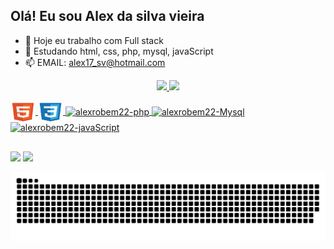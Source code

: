 ## Olá! Eu sou Alex da silva vieira

- 🔭 Hoje eu trabalho  com Full stack
- 🌱 Estudando html, css, php, mysql, javaScript
- 📫 EMAIL: alex17_sv@hotmail.com


<div align="center">
  <a href="https://github.com/alexrobem22">
  <img height="180em" src="https://github-readme-stats.vercel.app/api?username=alexrobem22&show_icons=true&theme=dracula&include_all_commits=true&count_private=true"/>
  <img height="180em" src="https://github-readme-stats.vercel.app/api/top-langs/?username=alexrobem22&layout=compact&langs_count=7&theme=dracula"/>
</div>
  
<div style="display: inline_block"><br>
  
  <img align="center" alt="alexrobem22-HTML" height="30" width="40" src="https://raw.githubusercontent.com/devicons/devicon/master/icons/html5/html5-original.svg">
  <img align="center" alt="alexrobem22-CSS" height="30" width="40" src="https://raw.githubusercontent.com/devicons/devicon/master/icons/css3/css3-original.svg">
  <img align="center" alt="alexrobem22-php" height="80" width="50" src="https://cdn.jsdelivr.net/gh/devicons/devicon/icons/php/php-original.svg">
  <img align="center" alt="alexrobem22-Mysql" height="80" width="50"  src="https://cdn.jsdelivr.net/gh/devicons/devicon/icons/mysql/mysql-original-wordmark.svg">
  <img align="center" alt="alexrobem22-javaScript" height="30" width="40" src="https://cdn.jsdelivr.net/gh/devicons/devicon/icons/javascript/javascript-original.svg">

</div>
  
  ##
 
<div> 
 
  <a href="https://www.instagram.com/alexrobem/" target="_blank"><img src="https://img.shields.io/badge/-Instagram-%23E4405F?style=for-the-badge&logo=instagram&logoColor=white" target="_blank"></a>
  <a href="www.linkedin.com/in/ 
alex-da-silva-vieira
" target="_blank"><img src="https://img.shields.io/badge/-LinkedIn-%230077B5?style=for-the-badge&logo=linkedin&logoColor=white" target="_blank"></a> 
 
  ![Snake animation](https://github.com/alexrobem22/alexrobem22/blob/output/github-contribution-grid-snake.svg)
 
</div>

